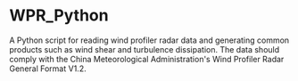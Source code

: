 # WPR_Python
 A Python script for reading wind profiler radar data and generating common products such as wind shear and turbulence dissipation. The data should comply with the China Meteorological Administration's Wind Profiler Radar General Format V1.2.
